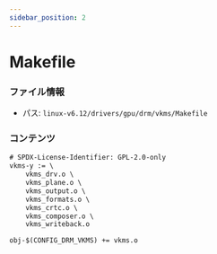 ```yaml
---
sidebar_position: 2
---
```

# Makefile

### ファイル情報

- パス: `linux-v6.12/drivers/gpu/drm/vkms/Makefile`

### コンテンツ

```txt
# SPDX-License-Identifier: GPL-2.0-only
vkms-y := \
	vkms_drv.o \
	vkms_plane.o \
	vkms_output.o \
	vkms_formats.o \
	vkms_crtc.o \
	vkms_composer.o \
	vkms_writeback.o

obj-$(CONFIG_DRM_VKMS) += vkms.o

```
